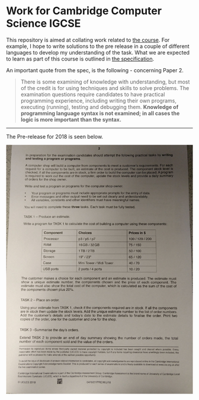 # Work for Cambridge Computer Science IGCSE

This repository is aimed at collating work related to [the course](http://www.cambridgeinternational.org/programmes-and-qualifications/cambridge-igcse-computer-science-0478/).
For example, I hope to write solutions to the pre release in a couple of different languages to develop my understanding of the task.
What we are expected to learn as part of this course is outlined in [the specification](http://www.cambridgeinternational.org/images/203951-2017-2019-syllabus.pdf).

An important quote from the spec, is the following - concerning Paper 2.

>There is some examining of knowledge with understanding, but most of the credit is for using
techniques and skills to solve problems. The examination questions require candidates to have
practical programming experience, including writing their own programs, executing (running), testing
and debugging them. **Knowledge of programming language syntax is not examined; in all cases the
logic is more important than the syntax.**

---

The Pre-release for 2018 is seen below.

![pre release](pre_release.jpg)
